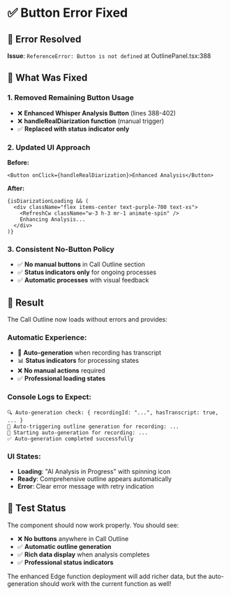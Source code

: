 # ✅ Button Error Fixed

## 🚨 **Error Resolved**
**Issue**: `ReferenceError: Button is not defined` at OutlinePanel.tsx:388

## 🔧 **What Was Fixed**

### **1. Removed Remaining Button Usage**
- ❌ **Enhanced Whisper Analysis Button** (lines 388-402)
- ❌ **handleRealDiarization function** (manual trigger)
- ✅ **Replaced with status indicator only**

### **2. Updated UI Approach**
**Before:**
```tsx
<Button onClick={handleRealDiarization}>Enhanced Analysis</Button>
```

**After:**
```tsx
{isDiarizationLoading && (
  <div className="flex items-center text-purple-700 text-xs">
    <RefreshCw className="w-3 h-3 mr-1 animate-spin" />
    Enhancing Analysis...
  </div>
)}
```

### **3. Consistent No-Button Policy**
- ✅ **No manual buttons** in Call Outline section
- ✅ **Status indicators only** for ongoing processes
- ✅ **Automatic processes** with visual feedback

## 🎯 **Result**

The Call Outline now loads without errors and provides:

### **Automatic Experience:**
- 🔄 **Auto-generation** when recording has transcript
- 📊 **Status indicators** for processing states
- ❌ **No manual actions** required
- ✅ **Professional loading states**

### **Console Logs to Expect:**
```
🔍 Auto-generation check: { recordingId: "...", hasTranscript: true, ... }
🚀 Auto-triggering outline generation for recording: ...
🤖 Starting auto-generation for recording: ...
✅ Auto-generation completed successfully
```

### **UI States:**
- **Loading**: "AI Analysis in Progress" with spinning icon
- **Ready**: Comprehensive outline appears automatically
- **Error**: Clear error message with retry indication

## 🧪 **Test Status**

The component should now work properly. You should see:
- ❌ **No buttons** anywhere in Call Outline
- ✅ **Automatic outline generation**
- ✅ **Rich data display** when analysis completes
- ✅ **Professional status indicators**

The enhanced Edge function deployment will add richer data, but the auto-generation should work with the current function as well!